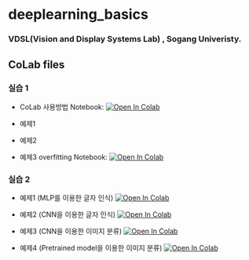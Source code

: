 # deeplearning_basics
### VDSL(Vision and Display Systems Lab) , Sogang Univeristy.

## CoLab files
### 실습 1

- CoLab 사용방법 Notebook: [![Open In Colab](https://colab.research.google.com/assets/colab-badge.svg)](https://colab.research.google.com/drive/1-4lpCkdCpqLnQZy3akpXXKQ5KyndteVb?usp=sharing)

- 예제1

- 예제2

- 예제3 overfitting Notebook: [![Open In Colab](https://colab.research.google.com/assets/colab-badge.svg)](https://colab.research.google.com/drive/1dIntdkMNwMPniDtiwasiTbl2cMkQYLh-?usp=sharingg)


### 실습 2

- 예제1 (MLP를 이용한 글자 인식) [![Open In Colab](https://colab.research.google.com/assets/colab-badge.svg)](https://colab.research.google.com/drive/1fnVI_WNYfi0uB62NXX54M4rYIQmRHZGC?usp=sharing)

- 예제2 (CNN을 이용한 글자 인식) [![Open In Colab](https://colab.research.google.com/assets/colab-badge.svg)](https://colab.research.google.com/drive/1SqDI53wpfa5qzROlYipYjeQfq9JB6CCp?usp=sharing)

- 예제3 (CNN을 이용한 이미지 분류) [![Open In Colab](https://colab.research.google.com/assets/colab-badge.svg)](https://colab.research.google.com/drive/1Va7JJCEwCNpNjyU78RcXOIX0mGKWu6I8?usp=sharing)

- 예제4 (Pretrained model을 이용한 이미지 분류) [![Open In Colab](https://colab.research.google.com/assets/colab-badge.svg)](https://colab.research.google.com/drive/1ORyOrm5zzBiYDLg0GmnynLoW3HBvfh4T?usp=sharing)
